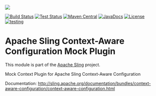 [<img src="https://sling.apache.org/res/logos/sling.png"/>](https://sling.apache.org)

 [![Build Status](https://builds.apache.org/buildStatus/icon?job=Sling/sling-org-apache-sling-testing-caconfig-mock-plugin/master)](https://builds.apache.org/job/Sling/job/sling-org-apache-sling-testing-caconfig-mock-plugin/job/master) [![Test Status](https://img.shields.io/jenkins/t/https/builds.apache.org/job/Sling/job/sling-org-apache-sling-testing-caconfig-mock-plugin/job/master.svg)](https://builds.apache.org/job/Sling/job/sling-org-apache-sling-testing-caconfig-mock-plugin/job/master/test_results_analyzer/) [![Maven Central](https://maven-badges.herokuapp.com/maven-central/org.apache.sling/org.apache.sling.testing.caconfig-mock-plugin/badge.svg)](https://search.maven.org/#search%7Cga%7C1%7Cg%3A%22org.apache.sling%22%20a%3A%22org.apache.sling.testing.caconfig-mock-plugin%22) [![JavaDocs](https://www.javadoc.io/badge/org.apache.sling/org.apache.sling.testing.caconfig-mock-plugin.svg)](https://www.javadoc.io/doc/org.apache.sling/org.apache.sling.testing.caconfig-mock-plugin) [![License](https://img.shields.io/badge/License-Apache%202.0-blue.svg)](https://www.apache.org/licenses/LICENSE-2.0) [![testing](https://sling.apache.org/badges/group-testing.svg)](https://github.com/apache/sling-aggregator/blob/master/docs/groups/testing.md)

# Apache Sling Context-Aware Configuration Mock Plugin

This module is part of the [Apache Sling](https://sling.apache.org) project.

Mock Context Plugin for Apache Sling Context-Aware Configuration

Documentation:
http://sling.apache.org/documentation/bundles/context-aware-configuration/context-aware-configuration.html
